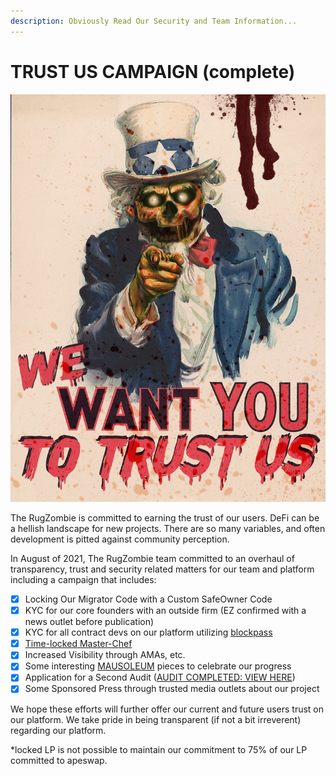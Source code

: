 ```yaml
---
description: Obviously Read Our Security and Team Information...
---
```


# TRUST US CAMPAIGN (complete)

![](../../.gitbook/assets/wewanttrust.jpg)

The RugZombie is committed to earning the trust of our users. DeFi can be a hellish landscape for new projects. There are so many variables, and often development is pitted against community perception.&#x20;

In August of 2021, The RugZombie team committed to an overhaul of transparency, trust and security related matters for our team and platform including a campaign that includes:&#x20;

* [x] Locking Our Migrator Code with a Custom SafeOwner Code
* [x] KYC for our core founders with an outside firm (EZ confirmed with a news outlet before publication)&#x20;
* [x] KYC for all contract devs on our platform utilizing [blockpass](https://blockpass.org)
* [x] [Time-locked Master-Chef](./)
* [x] Increased Visibility through AMAs, etc.
* [x] Some interesting [MAUSOLEUM](../../basic-information/main-features/mausoleum.md) pieces to celebrate our progress
* [x] Application for a Second Audit ([AUDIT COMPLETED: VIEW HERE](https://rugzombie.gitbook.io/docs/security-and-team-information/basic-team-security-information/audits))
* [x] Some Sponsored Press through trusted media outlets about our project

We hope these efforts will further offer our current and future users trust on our platform. We take pride in being transparent (if not a bit irreverent) regarding our platform.

&#x20;\*locked LP is not possible to maintain our commitment to 75% of our LP committed to apeswap.&#x20;
